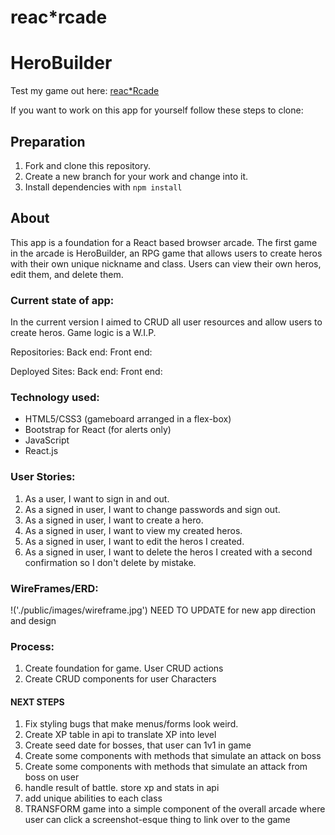 # reac*rcade
# HeroBuilder

Test my game out here: [reac*Rcade](https://smd9788.github.io/battlegame-client/#/)

If you want to work on this app for yourself follow these steps to clone:
## Preparation

1. Fork and clone this repository.
1. Create a new branch for your work and change into it.
1. Install dependencies with `npm install`

## About

This app is a foundation for a React based browser arcade. The first game in the arcade is HeroBuilder, an RPG game that allows users to create heros with their own unique nickname and class. Users can view their own heros, edit them, and delete them.

### Current state of app:
In the current version I aimed to CRUD all user resources and allow users to create heros. Game logic is a W.I.P.

Repositories:
Back end:
Front end:

Deployed Sites:
Back end:
Front end:

### Technology used:
  - HTML5/CSS3 (gameboard arranged in a flex-box)
  - Bootstrap for React (for alerts only)
  - JavaScript
  - React.js

### User Stories:
1. As a user, I want to sign in and out.
2. As a signed in user, I want to change passwords and sign out.
3. As a signed in user, I want to create a hero.
4. As a signed in user, I want to view my created heros.
5. As a signed in user, I want to edit the heros I created.
6. As a signed in user, I want to delete the heros I created with a second confirmation so I don't delete by mistake.

### WireFrames/ERD:
!('./public/images/wireframe.jpg')
NEED TO UPDATE for new app direction and design

### Process:
1. Create foundation for game. User CRUD actions
2. Create CRUD components for user Characters
#### NEXT STEPS
1. Fix styling bugs that make menus/forms look weird.
2. Create XP table in api to translate XP into level
3. Create seed date for bosses, that user can 1v1 in game
4. Create some components with methods that simulate an attack on boss
5. Create some components with methods that simulate an attack from boss on user
6. handle result of battle. store xp and stats in api
7. add unique abilities to each class
8. TRANSFORM game into a simple component of the overall arcade where user can click a screenshot-esque thing to link over to the game
